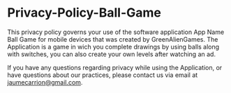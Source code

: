 # Privacy-Policy-Ball-Game
This privacy policy governs your use of the software application App Name Ball Game for mobile devices that was created by GreenAlienGames. The Application is a game in wich you complete drawings by using balls along with switches, you can also create your own levels after watching an ad.

If you have any questions regarding privacy while using the Application, or have questions about our practices, please contact us via email at jaumecarrion@gmail.com.
